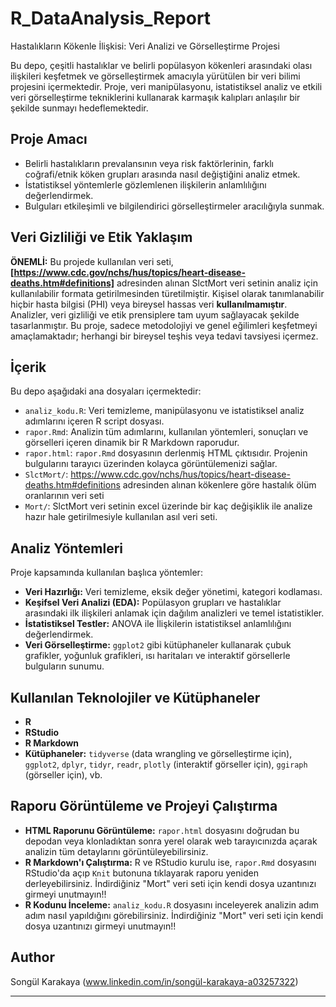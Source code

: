 # R_DataAnalysis_Report
Hastalıkların Kökenle İlişkisi: Veri Analizi ve Görselleştirme Projesi

Bu depo, çeşitli hastalıklar ve belirli popülasyon kökenleri arasındaki olası ilişkileri keşfetmek ve görselleştirmek amacıyla yürütülen bir veri bilimi projesini içermektedir. Proje, veri manipülasyonu, istatistiksel analiz ve etkili veri görselleştirme tekniklerini kullanarak karmaşık kalıpları anlaşılır bir şekilde sunmayı hedeflemektedir.

## Proje Amacı

* Belirli hastalıkların prevalansının veya risk faktörlerinin, farklı coğrafi/etnik köken grupları arasında nasıl değiştiğini analiz etmek.
* İstatistiksel yöntemlerle gözlemlenen ilişkilerin anlamlılığını değerlendirmek.
* Bulguları etkileşimli ve bilgilendirici görselleştirmeler aracılığıyla sunmak.

## Veri Gizliliği ve Etik Yaklaşım

**ÖNEMLİ:** Bu projede kullanılan veri seti, **[https://www.cdc.gov/nchs/hus/topics/heart-disease-deaths.htm#definitions]** adresinden alınan SlctMort veri setinin analiz için kullanılabilir formata getirilmesinden türetilmiştir. Kişisel olarak tanımlanabilir hiçbir hasta bilgisi (PHI) veya bireysel hassas veri **kullanılmamıştır**. Analizler, veri gizliliği ve etik prensiplere tam uyum sağlayacak şekilde tasarlanmıştır. Bu proje, sadece metodolojiyi ve genel eğilimleri keşfetmeyi amaçlamaktadır; herhangi bir bireysel teşhis veya tedavi tavsiyesi içermez.

## İçerik

Bu depo aşağıdaki ana dosyaları içermektedir:

* `analiz_kodu.R`: Veri temizleme, manipülasyonu ve istatistiksel analiz adımlarını içeren R script dosyası.
* `rapor.Rmd`: Analizin tüm adımlarını, kullanılan yöntemleri, sonuçları ve görselleri içeren dinamik bir R Markdown raporudur.
* `rapor.html`: `rapor.Rmd` dosyasının derlenmiş HTML çıktısıdır. Projenin bulgularını tarayıcı üzerinden kolayca görüntülemenizi sağlar.
* `SlctMort/`: https://www.cdc.gov/nchs/hus/topics/heart-disease-deaths.htm#definitions adresinden alınan kökenlere göre hastalık ölüm oranlarının veri seti
 * `Mort/`: SlctMort veri setinin excel üzerinde bir kaç değişiklik ile analize hazır hale getirilmesiyle kullanılan asıl veri seti.


## Analiz Yöntemleri

Proje kapsamında kullanılan başlıca yöntemler:

* **Veri Hazırlığı:** Veri temizleme, eksik değer yönetimi, kategori kodlaması.
* **Keşifsel Veri Analizi (EDA):** Popülasyon grupları ve hastalıklar arasındaki ilk ilişkileri anlamak için dağılım analizleri ve temel istatistikler.
* **İstatistiksel Testler:** ANOVA ile İlişkilerin istatistiksel anlamlılığını değerlendirmek.
* **Veri Görselleştirme:** `ggplot2` gibi kütüphaneler kullanarak çubuk grafikler, yoğunluk grafikleri, ısı haritaları ve interaktif görsellerle bulguların sunumu.

## Kullanılan Teknolojiler ve Kütüphaneler

* **R**
* **RStudio**
* **R Markdown**
* **Kütüphaneler:** `tidyverse` (data wrangling ve görselleştirme için), `ggplot2`, `dplyr`, `tidyr`, `readr`, `plotly` (interaktif görseller için), `ggiraph` (görseller için), vb.

## Raporu Görüntüleme ve Projeyi Çalıştırma

* **HTML Raporunu Görüntüleme:** `rapor.html` dosyasını doğrudan bu depodan veya klonladıktan sonra yerel olarak web tarayıcınızda açarak analizin tüm detaylarını görüntüleyebilirsiniz.
* **R Markdown'ı Çalıştırma:** R ve RStudio kurulu ise, `rapor.Rmd` dosyasını RStudio'da açıp `Knit` butonuna tıklayarak raporu yeniden derleyebilirsiniz. İndirdiğiniz "Mort" veri seti için kendi dosya uzantınızı girmeyi unutmayın!!
* **R Kodunu İnceleme:** `analiz_kodu.R` dosyasını inceleyerek analizin adım adım nasıl yapıldığını görebilirsiniz. İndirdiğiniz "Mort" veri seti için kendi dosya uzantınızı girmeyi unutmayın!!

## Author

Songül Karakaya
(www.linkedin.com/in/songül-karakaya-a03257322)

---
